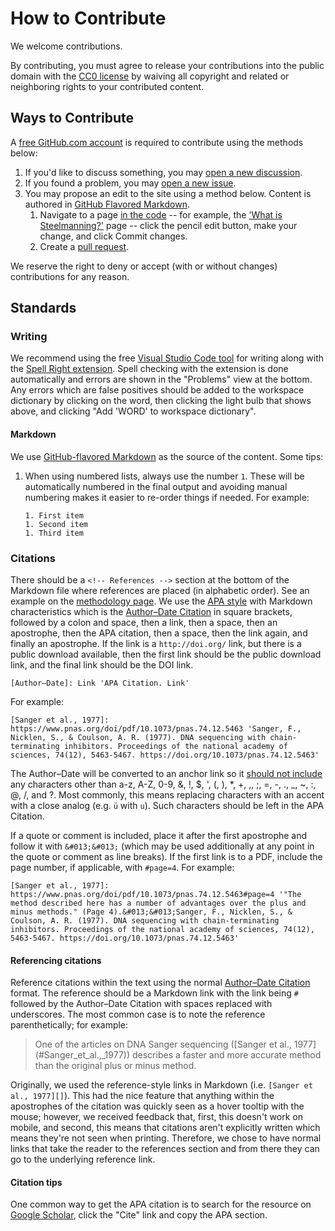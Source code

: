 # How to Contribute

We welcome contributions.

By contributing, you must agree to release your contributions into the public domain with the [CC0 license](LICENSE.txt) by waiving all copyright and related or neighboring rights to your contributed content.

## Ways to Contribute

A [free GitHub.com account](https://github.com/signup) is required to contribute using the methods below:

1. If you'd like to discuss something, you may [open a new discussion](https://github.com/steelmananything/steelmananything/discussions/new).
1. If you found a problem, you may [open a new issue](https://github.com/steelmananything/steelmananything/issues/new?assignees=&labels=&template=Report.yml).
1. You may propose an edit to the site using a method below. Content is authored in [GitHub Flavored Markdown](https://github.github.com/gfm/).
    1. Navigate to a page [in the code](https://github.com/steelmananything/steelmananything/tree/main) -- for example, the ['What is Steelmanning?'](https://github.com/steelmananything/steelmananything/blob/main/_topics/steelmanning.md) page -- click the pencil edit button, make your change, and click Commit changes.
    1. Create a [pull request](https://docs.github.com/en/pull-requests/collaborating-with-pull-requests/proposing-changes-to-your-work-with-pull-requests/about-pull-requests).

We reserve the right to deny or accept (with or without changes) contributions for any reason.

## Standards

### Writing

We recommend using the free [Visual Studio Code tool](https://code.visualstudio.com/) for writing along with the [Spell Right extension](https://marketplace.visualstudio.com/items?itemName=ban.spellright). Spell checking with the extension is done automatically and errors are shown in the "Problems" view at the bottom. Any errors which are false positives should be added to the workspace dictionary by clicking on the word, then clicking the light bulb that shows above, and clicking "Add 'WORD' to workspace dictionary".

#### Markdown

We use [GitHub-flavored Markdown](https://github.github.com/gfm/) as the source of the content. Some tips:

1. When using numbered lists, always use the number `1`. These will be automatically numbered in the final output and avoiding manual numbering makes it easier to re-order things if needed. For example:
   ```
   1. First item
   1. Second item
   1. Third item
   ```

### Citations

There should be a `<!-- References -->` section at the bottom of the Markdown file where references are placed (in alphabetic order). See an example on the [methodology page](https://github.com/steelmananything/steelmananything/blob/179eb2b/_topics/methodology.md?plain=1#L71). We use the [APA style](https://apastyle.apa.org/style-grammar-guidelines/references/examples) with Markdown characteristics which is the [Author–Date Citation](https://apastyle.apa.org/style-grammar-guidelines/citations/basic-principles/author-date) in square brackets, followed by a colon and space, then a link, then a space, then an apostrophe, then the APA citation, then a space, then the link again, and finally an apostrophe. If the link is a `http://doi.org/` link, but there is a public download available, then the first link should be the public download link, and the final link should be the DOI link.

```
[Author–Date]: Link 'APA Citation. Link'
```

For example:

`[Sanger et al., 1977]: https://www.pnas.org/doi/pdf/10.1073/pnas.74.12.5463 'Sanger, F., Nicklen, S., & Coulson, A. R. (1977). DNA sequencing with chain-terminating inhibitors. Proceedings of the national academy of sciences, 74(12), 5463-5467. https://doi.org/10.1073/pnas.74.12.5463'`

The Author–Date will be converted to an anchor link so it [should not include](https://stackoverflow.com/a/2849800) any characters other than a-z, A-Z, 0-9, &, !, $, ', (, ), *, +, ,, ;, =, -, ., _, ~, :, @, /, and ?. Most commonly, this means replacing characters with an accent with a close analog (e.g. `ü` with `u`). Such characters should be left in the APA Citation.

If a quote or comment is included, place it after the first apostrophe and follow it with `&#013;&#013;` (which may be used additionally at any point in the quote or comment as line breaks). If the first link is to a PDF, include the page number, if applicable, with `#page=4`. For example:

`[Sanger et al., 1977]: https://www.pnas.org/doi/pdf/10.1073/pnas.74.12.5463#page=4 '"The method described here has a number of advantages over the plus and minus methods." (Page 4).&#013;&#013;Sanger, F., Nicklen, S., & Coulson, A. R. (1977). DNA sequencing with chain-terminating inhibitors. Proceedings of the national academy of sciences, 74(12), 5463-5467. https://doi.org/10.1073/pnas.74.12.5463'`

#### Referencing citations

Reference citations within the text using the normal [Author–Date Citation](https://apastyle.apa.org/style-grammar-guidelines/citations/basic-principles/author-date) format. The reference should be a Markdown link with the link being `#` followed by the Author–Date Citation with spaces replaced with underscores. The most common case is to note the reference parenthetically; for example:

> One of the articles on DNA Sanger sequencing (\[Sanger et al., 1977\](#Sanger_et_al.,_1977)) describes a faster and more accurate method than the original plus or minus method.

Originally, we used the reference-style links in Markdown (i.e. `[Sanger et al., 1977][]`). This had the nice feature that anything within the apostrophes of the citation was quickly seen as a hover tooltip with the mouse; however, we received feedback that, first, this doesn't work on mobile, and second, this means that citations aren't explicitly written which means they're not seen when printing. Therefore, we chose to have normal links that take the reader to the references section and from there they can go to the underlying reference link.

#### Citation tips

One common way to get the APA citation is to search for the resource on [Google Scholar](https://scholar.google.com/), click the "Cite" link and copy the APA section.
